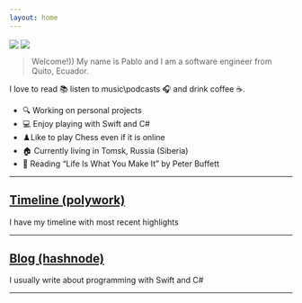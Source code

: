 ```yaml
---
layout: home
---
```

<img align="center" src="https://github-readme-stats.vercel.app/api?username=pablinme&show_icons=true&hide_rank=true&count_private=true&hide=issues,prs" /> <img align="center" src="https://github-readme-stats.vercel.app/api/top-langs?username=pablinme&count_private=true&hide=cmake&layout=compact" />

> Welcome!)) My name is Pablo and I am a software engineer from Quito, Ecuador.

I love to read 📚 listen to music\podcasts 🎧 and drink coffee ☕️.

- 🔍 Working on personal projects
- 💻 Enjoy playing with Swift and C# 
- ♟️Like to play Chess even if it is online
- 🏠 Currently living in Tomsk, Russia (Siberia)
- 📖 Reading “Life Is What You Make It” by Peter Buffett

****

## [Timeline (polywork)](https://updates.pableins.com/)
I have my timeline with most recent highlights

****

## [Blog (hashnode)](https://blog.pableins.com/)
I usually write about programming with Swift and C#

****
